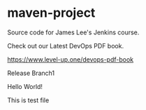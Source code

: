 # maven-project
Source code for James Lee's Jenkins course.

Check out our Latest DevOps PDF book.

https://www.level-up.one/devops-pdf-book

Release Branch1

Hello World!

This is test file

